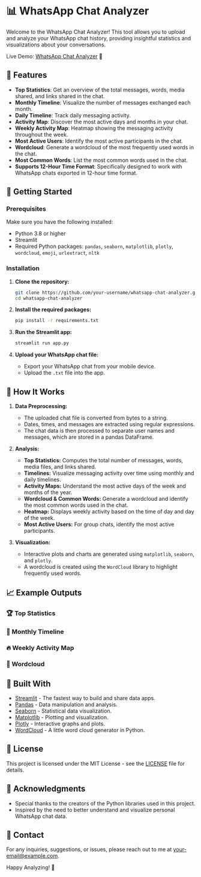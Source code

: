 # 📊 WhatsApp Chat Analyzer

Welcome to the WhatsApp Chat Analyzer! This tool allows you to upload and analyze your WhatsApp chat history, providing insightful statistics and visualizations about your conversations.

Live Demo: [WhatsApp Chat Analyzer](https://whatsapp-chat-analyzer-24.streamlit.app/) 🎉

## 🎯 Features

- **Top Statistics**: Get an overview of the total messages, words, media shared, and links shared in the chat.
- **Monthly Timeline**: Visualize the number of messages exchanged each month.
- **Daily Timeline**: Track daily messaging activity.
- **Activity Map**: Discover the most active days and months in your chat.
- **Weekly Activity Map**: Heatmap showing the messaging activity throughout the week.
- **Most Active Users**: Identify the most active participants in the chat.
- **Wordcloud**: Generate a wordcloud of the most frequently used words in the chat.
- **Most Common Words**: List the most common words used in the chat.
- **Supports 12-Hour Time Format**: Specifically designed to work with WhatsApp chats exported in 12-hour time format.

## 🚀 Getting Started

### Prerequisites

Make sure you have the following installed:

- Python 3.8 or higher
- Streamlit
- Required Python packages: `pandas`, `seaborn`, `matplotlib`, `plotly`, `wordcloud`, `emoji`, `urlextract`, `nltk`

### Installation

1. **Clone the repository:**

    ```bash
    git clone https://github.com/your-username/whatsapp-chat-analyzer.git
    cd whatsapp-chat-analyzer
    ```

2. **Install the required packages:**

    ```bash
    pip install -r requirements.txt
    ```

3. **Run the Streamlit app:**

    ```bash
    streamlit run app.py
    ```

4. **Upload your WhatsApp chat file:**

    - Export your WhatsApp chat from your mobile device.
    - Upload the `.txt` file into the app.

## 🧠 How It Works

1. **Data Preprocessing:**
   - The uploaded chat file is converted from bytes to a string.
   - Dates, times, and messages are extracted using regular expressions.
   - The chat data is then processed to separate user names and messages, which are stored in a pandas DataFrame.

2. **Analysis:**
   - **Top Statistics:** Computes the total number of messages, words, media files, and links shared.
   - **Timelines:** Visualize messaging activity over time using monthly and daily timelines.
   - **Activity Maps:** Understand the most active days of the week and months of the year.
   - **Wordcloud & Common Words:** Generate a wordcloud and identify the most common words used in the chat.
   - **Heatmap:** Displays weekly activity based on the time of day and day of the week.
   - **Most Active Users:** For group chats, identify the most active participants.

3. **Visualization:**
   - Interactive plots and charts are generated using `matplotlib`, `seaborn`, and `plotly`.
   - A wordcloud is created using the `WordCloud` library to highlight frequently used words.

## 📈 Example Outputs

### 🏆 Top Statistics


### 📅 Monthly Timeline

### 🔥 Weekly Activity Map


### 🌟 Wordcloud


## 🤖 Built With

- [Streamlit](https://streamlit.io/) - The fastest way to build and share data apps.
- [Pandas](https://pandas.pydata.org/) - Data manipulation and analysis.
- [Seaborn](https://seaborn.pydata.org/) - Statistical data visualization.
- [Matplotlib](https://matplotlib.org/) - Plotting and visualization.
- [Plotly](https://plotly.com/) - Interactive graphs and plots.
- [WordCloud](https://github.com/amueller/word_cloud) - A little word cloud generator in Python.

## 📝 License

This project is licensed under the MIT License - see the [LICENSE](LICENSE) file for details.

## 🎉 Acknowledgments

- Special thanks to the creators of the Python libraries used in this project.
- Inspired by the need to better understand and visualize personal WhatsApp chat data.

## 📧 Contact

For any inquiries, suggestions, or issues, please reach out to me at [your-email@example.com](mailto:your-email@example.com).

Happy Analyzing! 🎉
